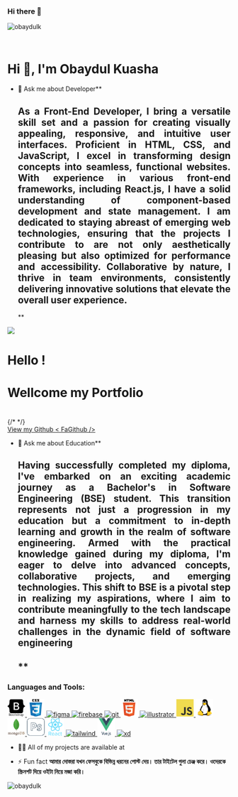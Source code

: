 ### Hi there 👋
<p align="left"> <img src="https://komarev.com/ghpvc/?username=obaydulk&label=Profile%20views&color=0e75b6&style=flat" alt="obaydulk" /> </p>

<p align="left"> <a href="https://twitter.com/" target="blank"><img src="https://img.shields.io/twitter/follow/?logo=twitter&style=for-the-badge" alt="" /></a> </p>

<h1 align="">Hi 👋, I'm Obaydul Kuasha</h1>


- 💬 Ask me about Developer** <h2 align="justify">As a Front-End Developer, I bring a versatile skill set and a passion for creating visually appealing, responsive, and intuitive user interfaces. Proficient in HTML, CSS, and JavaScript, I excel in transforming design concepts into seamless, functional websites. With experience in various front-end frameworks, including React.js, I have a solid understanding of component-based development and state management. I am dedicated to staying abreast of emerging web technologies, ensuring that the projects I contribute to are not only aesthetically pleasing but also optimized for performance and accessibility. Collaborative by nature, I thrive in team environments, consistently delivering innovative solutions that elevate the overall user experience.</h2>**

 <div className="hero-content flex-col lg:flex-row-reverse m-0 p-0 ">
                    <img src="https://i.ibb.co/TwWztNX/Obaydul-bg.png" />
                    <div className=" ">
                        <h1 className="text-5xl font-bold font-mono italic">Hello !</h1>
                        <h1 className="text-4xl font-bold uppercase font-serif py-5"> Wellcome my Portfolio  </h1>
                        <h1 className="py-6 text-3xl capitalize" ><Typewriter loop={true} speed={300} text="I'm Obaydul_Kuasha, professional Frontend developer (React) " /> </h1>
                        <div className="flex gap-6 text-emerald-500 my-10">
                            <a href="https://www.facebook.com/obaydul.kuasha.1/" target="_blank" rel="noopener noreferrer" className="p-2 border-2 rounded-full border-emerald-400 text-3xl">  <FaFacebook /> </a>
                            <a href="https://twitter.com/ObaydulKuasha" target="_blank" rel="noopener noreferrer" className="p-2 border-2 border-emerald-400 rounded-full text-3xl">  <FaTwitter /> </a>
                            <a href="https://www.instagram.com/obaydul_kuasha/" target="_blank" rel="noopener noreferrer" className="p-2 border-2 border-emerald-400 rounded-full text-3xl">  <FaInstagram /> </a>
                            <a href="https://www.linkedin.com/in/obaydulkuasha/" target="_blank" rel="noopener noreferrer" className="p-2 border-2 border-emerald-400 rounded-full text-3xl">  <FaLinkedin /> </a>
                            {/* <a href="https://github.com/ObaydulK" target="_blank" rel="noopener noreferrer" className="p-2 border-2 border-emerald-400 rounded-full text-3xl target:_blank" > </a> */}
                        </div>
                        <a href="https://github.com/ObaydulK" target="_blank" rel="noopener noreferrer" className="btn  border-3 border-emerald-400 font-bold  uppercase"> View my Github < FaGithub /> </a>
                    </div>
                </div>


- 💬 Ask me about Education**<h2 align="justify"> Having successfully completed my diploma, I've embarked on an exciting academic journey as a Bachelor's in Software Engineering (BSE) student. This transition represents not just a progression in my education but a commitment to in-depth learning and growth in the realm of software engineering. Armed with the practical knowledge gained during my diploma, I'm eager to delve into advanced concepts, collaborative projects, and emerging technologies. This shift to BSE is a pivotal step in realizing my aspirations, where I aim to contribute meaningfully to the tech landscape and harness my skills to address real-world challenges in the dynamic field of software engineering <h2/>**


<h3 align="left">Languages and Tools:</h3>
<p align="left"> <a href="https://getbootstrap.com" target="_blank" rel="noreferrer"> <img src="https://raw.githubusercontent.com/devicons/devicon/master/icons/bootstrap/bootstrap-plain-wordmark.svg" alt="bootstrap" width="40" height="40"/> </a> <a href="https://www.w3schools.com/css/" target="_blank" rel="noreferrer"> <img src="https://raw.githubusercontent.com/devicons/devicon/master/icons/css3/css3-original-wordmark.svg" alt="css3" width="40" height="40"/> </a> <a href="https://www.figma.com/" target="_blank" rel="noreferrer"> <img src="https://www.vectorlogo.zone/logos/figma/figma-icon.svg" alt="figma" width="40" height="40"/> </a> <a href="https://firebase.google.com/" target="_blank" rel="noreferrer"> <img src="https://www.vectorlogo.zone/logos/firebase/firebase-icon.svg" alt="firebase" width="40" height="40"/> </a> <a href="https://git-scm.com/" target="_blank" rel="noreferrer"> <img src="https://www.vectorlogo.zone/logos/git-scm/git-scm-icon.svg" alt="git" width="40" height="40"/> </a> <a href="https://www.w3.org/html/" target="_blank" rel="noreferrer"> <img src="https://raw.githubusercontent.com/devicons/devicon/master/icons/html5/html5-original-wordmark.svg" alt="html5" width="40" height="40"/> </a> <a href="https://www.adobe.com/in/products/illustrator.html" target="_blank" rel="noreferrer"> <img src="https://www.vectorlogo.zone/logos/adobe_illustrator/adobe_illustrator-icon.svg" alt="illustrator" width="40" height="40"/> </a> <a href="https://developer.mozilla.org/en-US/docs/Web/JavaScript" target="_blank" rel="noreferrer"> <img src="https://raw.githubusercontent.com/devicons/devicon/master/icons/javascript/javascript-original.svg" alt="javascript" width="40" height="40"/> </a> <a href="https://www.linux.org/" target="_blank" rel="noreferrer"> <img src="https://raw.githubusercontent.com/devicons/devicon/master/icons/linux/linux-original.svg" alt="linux" width="40" height="40"/> </a> <a href="https://www.mongodb.com/" target="_blank" rel="noreferrer"> <img src="https://raw.githubusercontent.com/devicons/devicon/master/icons/mongodb/mongodb-original-wordmark.svg" alt="mongodb" width="40" height="40"/> </a> <a href="https://www.photoshop.com/en" target="_blank" rel="noreferrer"> <img src="https://raw.githubusercontent.com/devicons/devicon/master/icons/photoshop/photoshop-line.svg" alt="photoshop" width="40" height="40"/> </a> <a href="https://reactjs.org/" target="_blank" rel="noreferrer"> <img src="https://raw.githubusercontent.com/devicons/devicon/master/icons/react/react-original-wordmark.svg" alt="react" width="40" height="40"/> </a> <a href="https://tailwindcss.com/" target="_blank" rel="noreferrer"> <img src="https://www.vectorlogo.zone/logos/tailwindcss/tailwindcss-icon.svg" alt="tailwind" width="40" height="40"/> </a> <a href="https://vuejs.org/" target="_blank" rel="noreferrer"> <img src="https://raw.githubusercontent.com/devicons/devicon/master/icons/vuejs/vuejs-original-wordmark.svg" alt="vuejs" width="40" height="40"/> </a> <a href="https://www.adobe.com/products/xd.html" target="_blank" rel="noreferrer"> <img src="https://cdn.worldvectorlogo.com/logos/adobe-xd.svg" alt="xd" width="40" height="40"/> </a> </p>



- 👨‍💻 All of my projects are available at 


- ⚡ Fun fact **আমার দোস্তরা যখন ফেসবুকে বিভিন্ন ধরনের পোস্ট দেয়। তার টাইটেল গুলা চেঞ্জ করে। ওদেরকে স্ক্রিনশট দিয়ে ওইটা নিয়ে মজা করি।**


<p align="left">
</p>



<p><img align="left" src="https://github-readme-stats.vercel.app/api/top-langs?username=obaydulk&show_icons=true&locale=en&layout=compact" alt="obaydulk" /></p>




